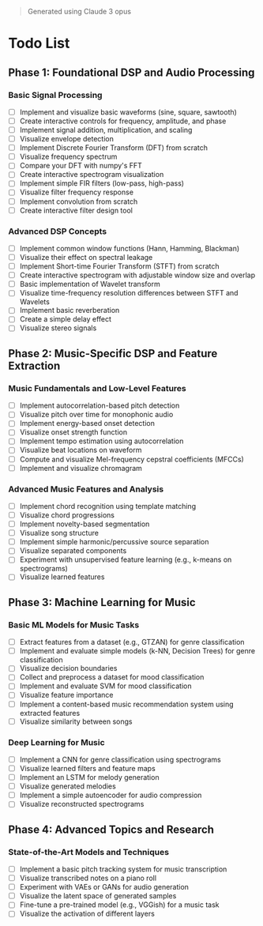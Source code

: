 > Generated using Claude 3 opus

# Todo List

## Phase 1: Foundational DSP and Audio Processing

### Basic Signal Processing
- [ ] Implement and visualize basic waveforms (sine, square, sawtooth)
- [ ] Create interactive controls for frequency, amplitude, and phase
- [ ] Implement signal addition, multiplication, and scaling
- [ ] Visualize envelope detection
- [ ] Implement Discrete Fourier Transform (DFT) from scratch
- [ ] Visualize frequency spectrum
- [ ] Compare your DFT with numpy's FFT
- [ ] Create interactive spectrogram visualization
- [ ] Implement simple FIR filters (low-pass, high-pass)
- [ ] Visualize filter frequency response
- [ ] Implement convolution from scratch
- [ ] Create interactive filter design tool

### Advanced DSP Concepts
- [ ] Implement common window functions (Hann, Hamming, Blackman)
- [ ] Visualize their effect on spectral leakage
- [ ] Implement Short-time Fourier Transform (STFT) from scratch
- [ ] Create interactive spectrogram with adjustable window size and overlap
- [ ] Basic implementation of Wavelet transform
- [ ] Visualize time-frequency resolution differences between STFT and Wavelets
- [ ] Implement basic reverberation
- [ ] Create a simple delay effect
- [ ] Visualize stereo signals

## Phase 2: Music-Specific DSP and Feature Extraction

### Music Fundamentals and Low-Level Features
- [ ] Implement autocorrelation-based pitch detection
- [ ] Visualize pitch over time for monophonic audio
- [ ] Implement energy-based onset detection
- [ ] Visualize onset strength function
- [ ] Implement tempo estimation using autocorrelation
- [ ] Visualize beat locations on waveform
- [ ] Compute and visualize Mel-frequency cepstral coefficients (MFCCs)
- [ ] Implement and visualize chromagram

### Advanced Music Features and Analysis
- [ ] Implement chord recognition using template matching
- [ ] Visualize chord progressions
- [ ] Implement novelty-based segmentation
- [ ] Visualize song structure
- [ ] Implement simple harmonic/percussive source separation
- [ ] Visualize separated components
- [ ] Experiment with unsupervised feature learning (e.g., k-means on spectrograms)
- [ ] Visualize learned features

## Phase 3: Machine Learning for Music

### Basic ML Models for Music Tasks
- [ ] Extract features from a dataset (e.g., GTZAN) for genre classification
- [ ] Implement and evaluate simple models (k-NN, Decision Trees) for genre classification
- [ ] Visualize decision boundaries
- [ ] Collect and preprocess a dataset for mood classification
- [ ] Implement and evaluate SVM for mood classification
- [ ] Visualize feature importance
- [ ] Implement a content-based music recommendation system using extracted features
- [ ] Visualize similarity between songs

### Deep Learning for Music
- [ ] Implement a CNN for genre classification using spectrograms
- [ ] Visualize learned filters and feature maps
- [ ] Implement an LSTM for melody generation
- [ ] Visualize generated melodies
- [ ] Implement a simple autoencoder for audio compression
- [ ] Visualize reconstructed spectrograms

## Phase 4: Advanced Topics and Research

### State-of-the-Art Models and Techniques
- [ ] Implement a basic pitch tracking system for music transcription
- [ ] Visualize transcribed notes on a piano roll
- [ ] Experiment with VAEs or GANs for audio generation
- [ ] Visualize the latent space of generated samples
- [ ] Fine-tune a pre-trained model (e.g., VGGish) for a music task
- [ ] Visualize the activation of different layers
